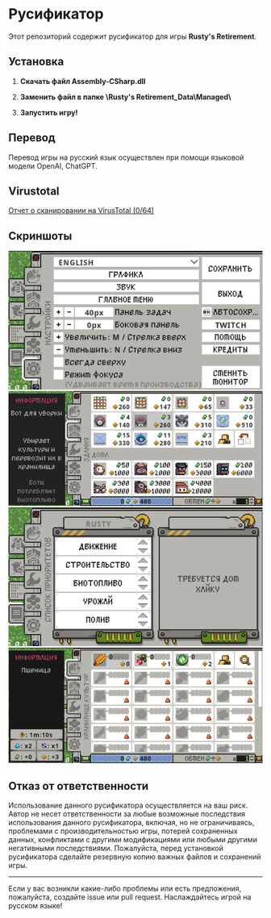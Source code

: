 # Русификатор

Этот репозиторий содержит русификатор для игры **Rusty's Retirement**.

## Установка

1. **Скачать файл Assembly-CSharp.dll**

2. **Заменить файл в папке \Rusty's Retirement_Data\Managed\\**

3. **Запустить игру!**

## Перевод

Перевод игры на русский язык осуществлен при помощи языковой модели OpenAI, ChatGPT.

## Virustotal

[Отчет о сканировании на VirusTotal (0/64)](https://www.virustotal.com/gui/file/3b95dabb0349a1a6b930e0efb4390d08de5e55ac71bec1c3bebb1a3d07c1fc40?nocache=1)

## Скриншоты

![Скриншот 1](screenshots/1.png)
![Скриншот 2](screenshots/2.png)
![Скриншот 3](screenshots/3.png)
![Скриншот 4](screenshots/4.png)


## Отказ от ответственности

Использование данного русификатора осуществляется на ваш риск. Автор не несет ответственности за любые возможные последствия использования данного русификатора, включая, но не ограничиваясь, проблемами с производительностью игры, потерей сохраненных данных, конфликтами с другими модификациями или любыми другими негативными последствиями. Пожалуйста, перед установкой русификатора сделайте резервную копию важных файлов и сохранений игры.

---

Если у вас возникли какие-либо проблемы или есть предложения, пожалуйста, создайте issue или pull request. Наслаждайтесь игрой на русском языке!

